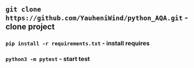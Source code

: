 ## `git clone https://github.com/YauheniWind/python_AQA.git` - clone project
### `pip install -r requirements.txt` -  install requires
### `python3 -m pytest` - start test